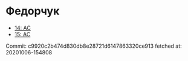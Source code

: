 # Федорчук
- [14: AC](14.md)
- [15: AC](15.md)

Commit: c9920c2b474d830db8e28721d6147863320ce913
 fetched at: 20201006-154808
